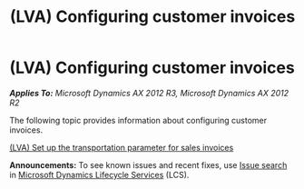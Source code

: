 ﻿---
title: (LVA) Configuring customer invoices
TOCTitle: (LVA) Configuring customer invoices
ms:assetid: e9b16ac2-2859-45e5-8f6b-b37ede0ea4ec
ms:mtpsurl: https://technet.microsoft.com/en-us/library/JJ731074(v=AX.60)
ms:contentKeyID: 49675314
ms.date: 04/18/2014
mtps_version: v=AX.60
---

# (LVA) Configuring customer invoices 


_**Applies To:** Microsoft Dynamics AX 2012 R3, Microsoft Dynamics AX 2012 R2_

The following topic provides information about configuring customer invoices.

[(LVA) Set up the transportation parameter for sales invoices](lva-set-up-the-transportation-parameter-for-sales-invoices.md)

  
**Announcements:** To see known issues and recent fixes, use [Issue search](http://go.microsoft.com/fwlink/?linkid=389258) in [Microsoft Dynamics Lifecycle Services](http://go.microsoft.com/fwlink/?linkid=306505) (LCS).

